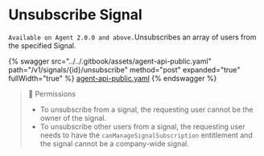# Unsubscribe Signal

`Available on Agent 2.0.0 and above.`Unsubscribes an array of users from the specified Signal.

{% swagger src="../../.gitbook/assets/agent-api-public.yaml" path="/v1/signals/{id}/unsubscribe" method="post" expanded="true" fullWidth="true" %}
[agent-api-public.yaml](../../.gitbook/assets/agent-api-public.yaml)
{% endswagger %}

> 🚧 Permissions
>
> * To unsubscribe from a signal, the requesting user cannot be the owner of the signal.
> * To unsubscribe other users from a signal, the requesting user needs to have the `canManageSignalSubscription` entitlement and the signal cannot be a company-wide signal.
